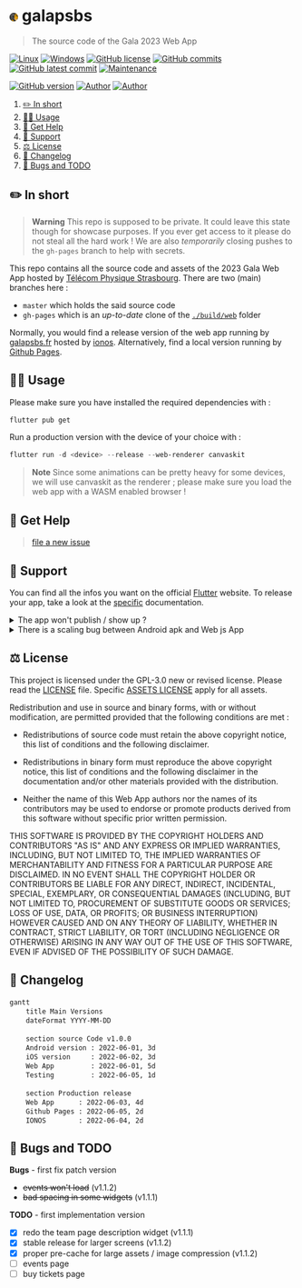 # <img src="assets/images/logo.png" alt="icon" width="3%"/> galapsbs

> The source code of the Gala 2023 Web App

[![Linux](https://svgshare.com/i/Zhy.svg)](https://docs.microsoft.com/en-us/windows/wsl/tutorials/gui-apps)
[![Windows](https://svgshare.com/i/ZhY.svg)](https://svgshare.com/i/ZhY.svg)
[![GitHub license](https://img.shields.io/github/license/ThomasByr/galapsbs)](https://github.com/ThomasByr/galapsbs/blob/master/LICENSE)
[![GitHub commits](https://badgen.net/github/commits/ThomasByr/galapsbs)](https://GitHub.com/ThomasByr/galapsbs/commit/)
[![GitHub latest commit](https://badgen.net/github/last-commit/ThomasByr/galapsbs)](https://gitHub.com/ThomasByr/galapsbs/commit/)
[![Maintenance](https://img.shields.io/badge/maintained%3F-yes-green.svg)](https://GitHub.com/ThomasByr/galapsbs/graphs/commit-activity)

[![GitHub version](https://badge.fury.io/gh/ThomasByr%2Fgalapsbs.svg)](https://github.com/ThomasByr/galapsbs)
[![Author](https://img.shields.io/badge/author&dev-@ThomasByr-blue)](https://github.com/ThomasByr)
[![Author](https://img.shields.io/badge/author&artist-@ThomasD-blue)](https://github.com/LosKeeper)

1. [✏️ In short](#️-in-short)
2. [👩‍🏫 Usage](#-usage)
3. [💁 Get Help](#-get-help)
4. [🔰 Support](#-support)
5. [⚖️ License](#️-license)
6. [🔄 Changelog](#-changelog)
7. [🐛 Bugs and TODO](#-bugs-and-todo)

## ✏️ In short

> **Warning**
> This repo is supposed to be private. It could leave this state though for showcase purposes. If you ever get access to it please do not steal all the hard work !
> We are also _temporarily_ closing pushes to the `gh-pages` branch to help with secrets.

This repo contains all the source code and assets of the 2023 Gala Web App hosted by [Télécom Physique Strasbourg](https://www.telecom-physique.fr/). There are two (main) branches here :

- `master` which holds the said source code
- `gh-pages` which is an _up-to-date_ clone of the [`./build/web`](build/web/) folder

Normally, you would find a release version of the web app running by [galapsbs.fr](http://galapsbs.fr) hosted by [ionos](https://www.ionos.com/). Alternatively, find a local version running by [Github Pages](https://thomasbyr.github.io/galapsbs/).

## 👩‍🏫 Usage

Please make sure you have installed the required dependencies with :

```ps1
flutter pub get
```

Run a production version with the device of your choice with :

```ps1
flutter run -d <device> --release --web-renderer canvaskit
```

> **Note**
> Since some animations can be pretty heavy for some devices, we will use canvaskit as the renderer ; please make sure you load the web app with a WASM enabled browser !

## 💁 Get Help

> [file a new issue](https://github.com/ThomasByr/galapsbs/issues/new)

## 🔰 Support

You can find all the infos you want on the official [Flutter](https://flutter.dev/) website. To release your app, take a look at the [specific](https://docs.flutter.dev/deployment/web) documentation.

<details>
<summary>The app won't publish / show up ?</summary>

Well if you ever published your _own_ app on [Github Pages](https://pages.github.com/), there is a weird thing with absolute / relative paths. Basically what you want to do is look for (or create) the tag

```html
<base href="$PATH" />
```

and replace it with

```html
<base href="./" />
```

</details>

<details>
<summary>There is a scaling bug between Android apk and Web js App</summary>

YES

</details>

## ⚖️ License

This project is licensed under the GPL-3.0 new or revised license. Please read the [LICENSE](LICENSE) file. Specific [ASSETS LICENSE](assets/LICENSE) apply for all assets.

Redistribution and use in source and binary forms, with or without modification, are permitted provided that the following conditions are met :

- Redistributions of source code must retain the above copyright notice, this list of conditions and the following disclaimer.

- Redistributions in binary form must reproduce the above copyright notice, this list of conditions and the following disclaimer in the documentation and/or other materials provided with the distribution.

- Neither the name of this Web App authors nor the names of its contributors may be used to endorse or promote products derived from this software without specific prior written permission.

THIS SOFTWARE IS PROVIDED BY THE COPYRIGHT HOLDERS AND CONTRIBUTORS "AS IS" AND ANY EXPRESS OR IMPLIED WARRANTIES, INCLUDING, BUT NOT LIMITED TO, THE IMPLIED WARRANTIES OF MERCHANTABILITY AND FITNESS FOR A PARTICULAR PURPOSE ARE DISCLAIMED. IN NO EVENT SHALL THE COPYRIGHT HOLDER OR CONTRIBUTORS BE LIABLE FOR ANY DIRECT, INDIRECT, INCIDENTAL, SPECIAL, EXEMPLARY, OR CONSEQUENTIAL DAMAGES (INCLUDING, BUT NOT LIMITED TO, PROCUREMENT OF SUBSTITUTE GOODS OR SERVICES; LOSS OF USE, DATA, OR PROFITS; OR BUSINESS INTERRUPTION) HOWEVER CAUSED AND ON ANY THEORY OF LIABILITY, WHETHER IN CONTRACT, STRICT LIABILITY, OR TORT (INCLUDING NEGLIGENCE OR OTHERWISE) ARISING IN ANY WAY OUT OF THE USE OF THIS SOFTWARE, EVEN IF ADVISED OF THE POSSIBILITY OF SUCH DAMAGE.

## 🔄 Changelog

```mermaid
gantt
    title Main Versions
    dateFormat YYYY-MM-DD

    section source Code v1.0.0
    Android version : 2022-06-01, 3d
    iOS version     : 2022-06-02, 3d
    Web App         : 2022-06-01, 5d
    Testing         : 2022-06-05, 1d

    section Production release
    Web App      : 2022-06-03, 4d
    Github Pages : 2022-06-05, 2d
    IONOS        : 2022-06-04, 2d

```

## 🐛 Bugs and TODO

**Bugs** - first fix patch version

- ~~events won't load~~ (v1.1.2)
- ~~bad spacing in some widgets~~ (v1.1.1)

**TODO** - first implementation version

- [x] redo the team page description widget (v1.1.1)
- [x] stable release for larger screens (v1.1.2)
- [x] proper pre-cache for large assets / image compression (v1.1.2)
- [ ] events page
- [ ] buy tickets page
